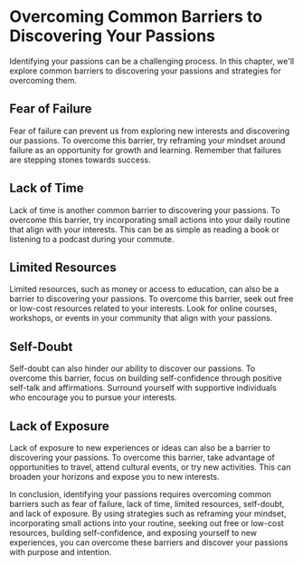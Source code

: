 Overcoming Common Barriers to Discovering Your Passions
=============================================================================================

Identifying your passions can be a challenging process. In this chapter, we'll explore common barriers to discovering your passions and strategies for overcoming them.

Fear of Failure
---------------

Fear of failure can prevent us from exploring new interests and discovering our passions. To overcome this barrier, try reframing your mindset around failure as an opportunity for growth and learning. Remember that failures are stepping stones towards success.

Lack of Time
------------

Lack of time is another common barrier to discovering your passions. To overcome this barrier, try incorporating small actions into your daily routine that align with your interests. This can be as simple as reading a book or listening to a podcast during your commute.

Limited Resources
-----------------

Limited resources, such as money or access to education, can also be a barrier to discovering your passions. To overcome this barrier, seek out free or low-cost resources related to your interests. Look for online courses, workshops, or events in your community that align with your passions.

Self-Doubt
----------

Self-doubt can also hinder our ability to discover our passions. To overcome this barrier, focus on building self-confidence through positive self-talk and affirmations. Surround yourself with supportive individuals who encourage you to pursue your interests.

Lack of Exposure
----------------

Lack of exposure to new experiences or ideas can also be a barrier to discovering your passions. To overcome this barrier, take advantage of opportunities to travel, attend cultural events, or try new activities. This can broaden your horizons and expose you to new interests.

In conclusion, identifying your passions requires overcoming common barriers such as fear of failure, lack of time, limited resources, self-doubt, and lack of exposure. By using strategies such as reframing your mindset, incorporating small actions into your routine, seeking out free or low-cost resources, building self-confidence, and exposing yourself to new experiences, you can overcome these barriers and discover your passions with purpose and intention.
